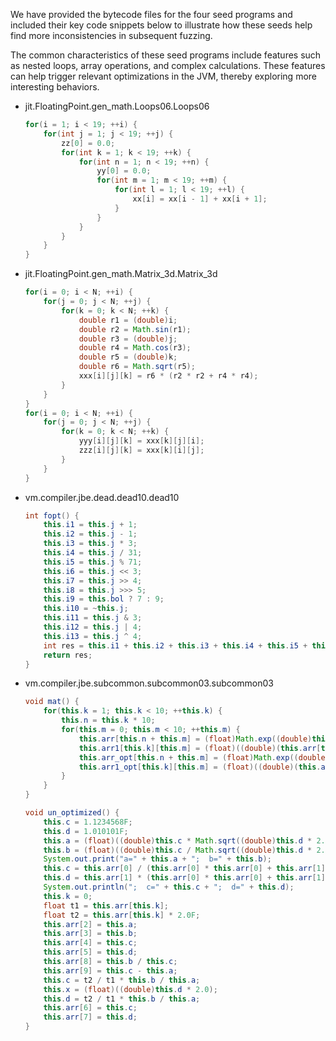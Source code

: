 We have provided the bytecode files for the four seed programs and included their key code snippets below to illustrate how these seeds help find more inconsistencies in subsequent fuzzing.

The common characteristics of these seed programs include features such as nested loops, array operations, and complex calculations. These features can help trigger relevant optimizations in the JVM, thereby exploring more interesting behaviors.

* jit.FloatingPoint.gen_math.Loops06.Loops06

  ```java
  for(i = 1; i < 19; ++i) {
      for(int j = 1; j < 19; ++j) {
          zz[0] = 0.0;
          for(int k = 1; k < 19; ++k) {
              for(int n = 1; n < 19; ++n) {
                  yy[0] = 0.0;
                  for(int m = 1; m < 19; ++m) {
                      for(int l = 1; l < 19; ++l) {
                          xx[i] = xx[i - 1] + xx[i + 1];
                      }
                  }
              }
          }
      }
  }
  ```

* jit.FloatingPoint.gen_math.Matrix_3d.Matrix_3d

  ```java
  for(i = 0; i < N; ++i) {
      for(j = 0; j < N; ++j) {
          for(k = 0; k < N; ++k) {
              double r1 = (double)i;
              double r2 = Math.sin(r1);
              double r3 = (double)j;
              double r4 = Math.cos(r3);
              double r5 = (double)k;
              double r6 = Math.sqrt(r5);
              xxx[i][j][k] = r6 * (r2 * r2 + r4 * r4);
          }
      }
  }
  for(i = 0; i < N; ++i) {
      for(j = 0; j < N; ++j) {
          for(k = 0; k < N; ++k) {
              yyy[i][j][k] = xxx[k][j][i];
              zzz[i][j][k] = xxx[k][i][j];
          }
      }
  }
  ```

* vm.compiler.jbe.dead.dead10.dead10

  ```java
  int fopt() {
      this.i1 = this.j + 1;
      this.i2 = this.j - 1;
      this.i3 = this.j * 3;
      this.i4 = this.j / 31;
      this.i5 = this.j % 71;
      this.i6 = this.j << 3;
      this.i7 = this.j >> 4;
      this.i8 = this.j >>> 5;
      this.i9 = this.bol ? 7 : 9;
      this.i10 = ~this.j;
      this.i11 = this.j & 3;
      this.i12 = this.j | 4;
      this.i13 = this.j ^ 4;
      int res = this.i1 + this.i2 + this.i3 + this.i4 + this.i5 + this.i6 + this.i7 + this.i8 + this.i9 + this.i10 + this.i11 + this.i12 + this.i13;
      return res;
  }
  ```

* vm.compiler.jbe.subcommon.subcommon03.subcommon03

  ```java
  void mat() {
      for(this.k = 1; this.k < 10; ++this.k) {
          this.n = this.k * 10;
          for(this.m = 0; this.m < 10; ++this.m) {
              this.arr[this.n + this.m] = (float)Math.exp((double)this.arr[this.m]);
              this.arr1[this.k][this.m] = (float)((double)(this.arr[this.m] * 1.0F) / Math.PI);
              this.arr_opt[this.n + this.m] = (float)Math.exp((double)this.arr_opt[this.m]);
              this.arr1_opt[this.k][this.m] = (float)((double)(this.arr_opt[this.m] * 1.0F) / Math.PI);
          }
      }
  }
  
  void un_optimized() {
      this.c = 1.1234568F;
      this.d = 1.010101F;
      this.a = (float)((double)this.c * Math.sqrt((double)this.d * 2.0) / (2.0 * (double)this.d));
      this.b = (float)((double)this.c / Math.sqrt((double)this.d * 2.0) / (2.0 * (double)this.d));
      System.out.print("a=" + this.a + ";  b=" + this.b);
      this.c = this.arr[0] / (this.arr[0] * this.arr[0] + this.arr[1] * this.arr[1]);
      this.d = this.arr[1] * (this.arr[0] * this.arr[0] + this.arr[1] * this.arr[1]);
      System.out.println(";  c=" + this.c + ";  d=" + this.d);
      this.k = 0;
      float t1 = this.arr[this.k];
      float t2 = this.arr[this.k] * 2.0F;
      this.arr[2] = this.a;
      this.arr[3] = this.b;
      this.arr[4] = this.c;
      this.arr[5] = this.d;
      this.arr[8] = this.b / this.c;
      this.arr[9] = this.c - this.a;
      this.c = t2 / t1 * this.b / this.a;
      this.x = (float)((double)this.d * 2.0);
      this.d = t2 / t1 * this.b / this.a;
      this.arr[6] = this.c;
      this.arr[7] = this.d;
  }
  ```

  
